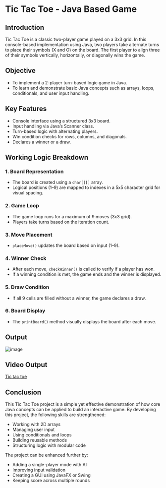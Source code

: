 # Tic Tac Toe - Java Based Game

## Introduction
Tic Tac Toe is a classic two-player game played on a 3x3 grid. In this console-based implementation using Java, two players take alternate turns to place their symbols (X and O) on the board. The first player to align three of their symbols vertically, horizontally, or diagonally wins the game.

## Objective
- To implement a 2-player turn-based logic game in Java.
- To learn and demonstrate basic Java concepts such as arrays, loops, conditionals, and user input handling.

## Key Features
- Console interface using a structured 3x3 board.
- Input handling via Java’s Scanner class.
- Turn-based logic with alternating players.
- Win condition checks for rows, columns, and diagonals.
- Declares a winner or a draw.

## Working Logic Breakdown

### 1. Board Representation
- The board is created using a `char[][]` array.
- Logical positions (1–9) are mapped to indexes in a 5x5 character grid for visual spacing.

### 2. Game Loop
- The game loop runs for a maximum of 9 moves (3x3 grid).
- Players take turns based on the iteration count.

### 3. Move Placement
- `placeMove()` updates the board based on input (1–9).

### 4. Winner Check
- After each move, `checkWinner()` is called to verify if a player has won.
- If a winning condition is met, the game ends and the winner is displayed.

### 5. Draw Condition
- If all 9 cells are filled without a winner, the game declares a draw.

### 6. Board Display
- The `printBoard()` method visually displays the board after each move.

## Output

![image](https://github.com/user-attachments/assets/86508763-1813-42fb-9afb-551ef99a7ae7)

## Video Output
[Tic tac toe](https://drive.google.com/file/d/1V0sT84B-TaNmNzAwq1ZNOljNPz-zlsgL/view)

## Conclusion

This Tic Tac Toe project is a simple yet effective demonstration of how core Java concepts can be applied to build an interactive game. By developing this project, the following skills are strengthened:

- Working with 2D arrays  
- Managing user input  
- Using conditionals and loops  
- Building reusable methods  
- Structuring logic with modular code  

The project can be enhanced further by:

- Adding a single-player mode with AI  
- Improving input validation  
- Creating a GUI using JavaFX or Swing  
- Keeping score across multiple rounds



